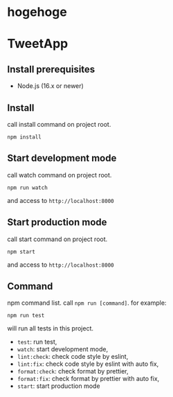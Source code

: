 # hogehoge

# TweetApp

## Install prerequisites

- Node.js (16.x or newer)

## Install

call install command on project root.

```:console
npm install
```

## Start development mode

call watch command on project root.

```:console
npm run watch
```

and access to `http://localhost:8000`

## Start production mode

call start command on project root.

```:console
npm start
```

and access to `http://localhost:8000`

## Command

npm command list. call `npm run [command]`. for example:

```:console
npm run test
```

will run all tests in this project.

- `test`: run test,
- `watch`: start development mode,
- `lint:check`: check code style by eslint,
- `lint:fix`: check code style by eslint with auto fix,
- `format:check`: check format by prettier,
- `format:fix`: check format by prettier with auto fix,
- `start`: start production mode
